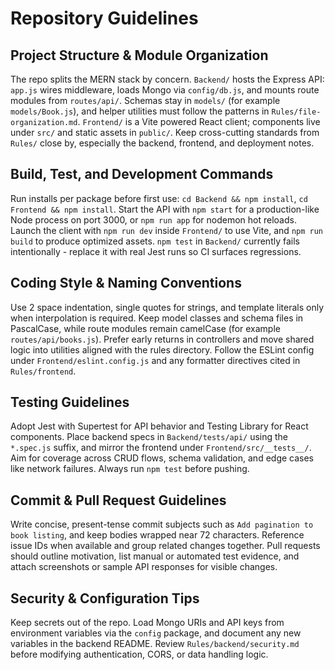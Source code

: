 # Repository Guidelines

## Project Structure & Module Organization
The repo splits the MERN stack by concern. `Backend/` hosts the Express API: `app.js` wires middleware, loads Mongo via `config/db.js`, and mounts route modules from `routes/api/`. Schemas stay in `models/` (for example `models/Book.js`), and helper utilities must follow the patterns in `Rules/file-organization.md`. `Frontend/` is a Vite powered React client; components live under `src/` and static assets in `public/`. Keep cross-cutting standards from `Rules/` close by, especially the backend, frontend, and deployment notes.

## Build, Test, and Development Commands
Run installs per package before first use: `cd Backend && npm install`, `cd Frontend && npm install`. Start the API with `npm start` for a production-like Node process on port 3000, or `npm run app` for nodemon hot reloads. Launch the client with `npm run dev` inside `Frontend/` to use Vite, and `npm run build` to produce optimized assets. `npm test` in `Backend/` currently fails intentionally - replace it with real Jest runs so CI surfaces regressions.

## Coding Style & Naming Conventions
Use 2 space indentation, single quotes for strings, and template literals only when interpolation is required. Keep model classes and schema files in PascalCase, while route modules remain camelCase (for example `routes/api/books.js`). Prefer early returns in controllers and move shared logic into utilities aligned with the rules directory. Follow the ESLint config under `Frontend/eslint.config.js` and any formatter directives cited in `Rules/frontend`.

## Testing Guidelines
Adopt Jest with Supertest for API behavior and Testing Library for React components. Place backend specs in `Backend/tests/api/` using the `*.spec.js` suffix, and mirror the frontend under `Frontend/src/__tests__/`. Aim for coverage across CRUD flows, schema validation, and edge cases like network failures. Always run `npm test` before pushing.

## Commit & Pull Request Guidelines
Write concise, present-tense commit subjects such as `Add pagination to book listing`, and keep bodies wrapped near 72 characters. Reference issue IDs when available and group related changes together. Pull requests should outline motivation, list manual or automated test evidence, and attach screenshots or sample API responses for visible changes.

## Security & Configuration Tips
Keep secrets out of the repo. Load Mongo URIs and API keys from environment variables via the `config` package, and document any new variables in the backend README. Review `Rules/backend/security.md` before modifying authentication, CORS, or data handling logic.
